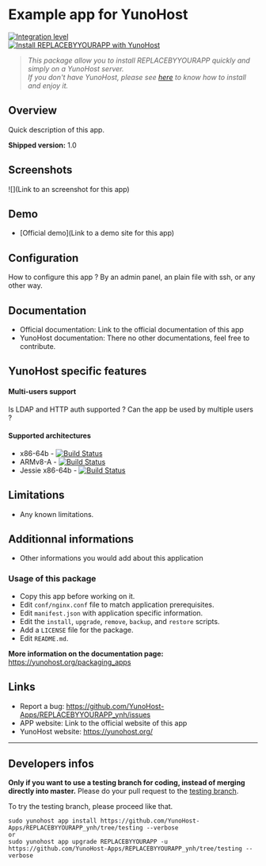 # Example app for YunoHost

[![Integration level](https://dash.yunohost.org/integration/REPLACEBYYOURAPP.svg)](https://ci-apps.yunohost.org/jenkins/job/REPLACEBYYOURAPP%20%28Community%29/lastBuild/consoleFull)  
[![Install REPLACEBYYOURAPP with YunoHost](https://install-app.yunohost.org/install-with-yunohost.png)](https://install-app.yunohost.org/?app=REPLACEBYYOURAPP)

> *This package allow you to install REPLACEBYYOURAPP quickly and simply on a YunoHost server.  
If you don't have YunoHost, please see [here](https://yunohost.org/#/install) to know how to install and enjoy it.*

## Overview
Quick description of this app.

**Shipped version:** 1.0

## Screenshots

![](Link to an screenshot for this app)

## Demo

* [Official demo](Link to a demo site for this app)

## Configuration

How to configure this app ? By an admin panel, an plain file with ssh, or any other way.

## Documentation

 * Official documentation: Link to the official documentation of this app
 * YunoHost documentation: There no other documentations, feel free to contribute.

## YunoHost specific features

#### Multi-users support

Is LDAP and HTTP auth supported ?
Can the app be used by multiple users ?

#### Supported architectures

* x86-64b - [![Build Status](https://ci-apps.yunohost.org/jenkins/job/REPLACEBYYOURAPP%20(Community)/badge/icon)](https://ci-apps.yunohost.org/jenkins/job/REPLACEBYYOURAPP%20(Community)/)
* ARMv8-A - [![Build Status](https://ci-apps-arm.yunohost.org/jenkins/job/REPLACEBYYOURAPP%20(Community)%20(%7EARM%7E)/badge/icon)](https://ci-apps-arm.yunohost.org/jenkins/job/REPLACEBYYOURAPP%20(Community)%20(%7EARM%7E)/)
* Jessie x86-64b - [![Build Status](https://ci-stretch.nohost.me/jenkins/job/REPLACEBYYOURAPP%20(Community)/badge/icon)](https://ci-stretch.nohost.me/jenkins/job/REPLACEBYYOURAPP%20(Community)/)

## Limitations

* Any known limitations.

## Additionnal informations

* Other informations you would add about this application

### Usage of this package
- Copy this app before working on it.
- Edit `conf/nginx.conf` file to match application prerequisites.
- Edit `manifest.json` with application specific information.
- Edit the `install`, `upgrade`, `remove`, `backup`, and `restore` scripts.
- Add a `LICENSE` file for the package.
- Edit `README.md`.

**More information on the documentation page:**  
https://yunohost.org/packaging_apps

## Links

 * Report a bug: https://github.com/YunoHost-Apps/REPLACEBYYOURAPP_ynh/issues
 * APP website: Link to the official website of this app
 * YunoHost website: https://yunohost.org/

---

Developers infos
----------------

**Only if you want to use a testing branch for coding, instead of merging directly into master.**
Please do your pull request to the [testing branch](https://github.com/YunoHost-Apps/REPLACEBYYOURAPP_ynh/tree/testing).

To try the testing branch, please proceed like that.
```
sudo yunohost app install https://github.com/YunoHost-Apps/REPLACEBYYOURAPP_ynh/tree/testing --verbose
or
sudo yunohost app upgrade REPLACEBYYOURAPP -u https://github.com/YunoHost-Apps/REPLACEBYYOURAPP_ynh/tree/testing --verbose
```

